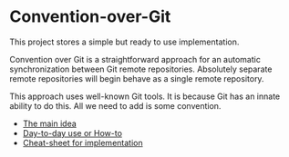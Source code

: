 # Convention-over-Git

This project stores a simple but ready to use implementation.

Convention over Git is a straightforward approach for an automatic synchronization between Git remote repositories.
Absolutely separate remote repositories will begin behave as a single remote repository.

This approach uses well-known Git tools. It is because Git has an innate ability to do this. All we need to add is some convention.

* [The main idea](http://blog.it3xl.com/2017/09/convention-over-git.html)
* [Day-to-day use or How-to](http://blog.it3xl.com/search/label/git)
* [Cheat-sheet for implementation](http://blog.it3xl.com/2017/09/convention-over-git-impl-cheat-sheet.html)
